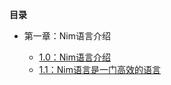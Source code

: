 
**目录**

- 第一章：Nim语言介绍  
  - [1.0：Nim语言介绍][1]
  - [1.1：Nim语言是一门高效的语言][2]


  [1]: %E7%AC%AC%E4%B8%80%E7%AB%A0%EF%BC%9ANim%E8%AF%AD%E8%A8%80%E4%BB%8B%E7%BB%8D/1.0%EF%BC%9ANim%E8%AF%AD%E8%A8%80%E4%BB%8B%E7%BB%8D.md
  [2]: %E7%AC%AC%E4%B8%80%E7%AB%A0%EF%BC%9ANim%E8%AF%AD%E8%A8%80%E4%BB%8B%E7%BB%8D/1.1%EF%BC%9ANim%E8%AF%AD%E8%A8%80%E6%98%AF%E4%B8%80%E9%97%A8%E9%AB%98%E6%95%88%E7%9A%84%E8%AF%AD%E8%A8%80.md
